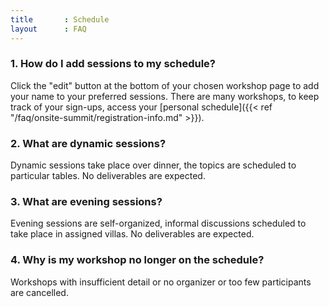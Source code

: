 ```yaml
---
title       : Schedule
layout      : FAQ
---
```


### 1.    How do I add sessions to my schedule?
Click the "edit" button at the bottom of your chosen workshop page to add your name to your preferred sessions. There are many workshops, to keep track of your sign-ups, access your [personal schedule]({{< ref "/faq/onsite-summit/registration-info.md" >}}).

### 2.    What are dynamic sessions?
Dynamic sessions take place over dinner, the topics are scheduled to particular tables. No deliverables are expected.  

### 3.    What are evening sessions?
Evening sessions are self-organized, informal discussions scheduled to take place in assigned villas. No deliverables are expected.

### 4.    Why is my workshop no longer on the schedule?
Workshops with insufficient detail or no organizer or too few participants are cancelled.
